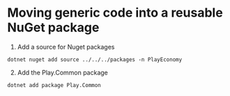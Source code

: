 # Moving generic code into a reusable NuGet package

1. Add a source for Nuget packages

```
dotnet nuget add source ../../../packages -n PlayEconomy
```

2. Add the Play.Common package

```
dotnet add package Play.Common
```